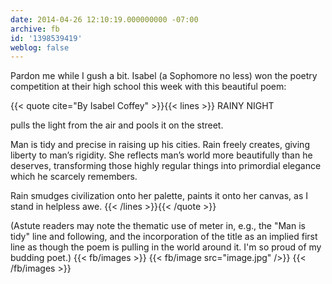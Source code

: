 ```yaml
---
date: 2014-04-26 12:10:19.000000000 -07:00
archive: fb
id: '1398539419'
weblog: false
---
```


Pardon me while I gush a bit. Isabel (a Sophomore no less) won the poetry competition at their high school this week with this beautiful poem:

{{< quote cite="By Isabel Coffey" >}}{{< lines >}}
RAINY NIGHT

pulls the light from the air
and pools it on the street.

Man is tidy and precise in raising up his cities.
Rain freely creates,
giving liberty to man’s rigidity.
She reflects man’s world
more beautifully than he deserves,
transforming those highly regular things
into primordial elegance which he scarcely remembers.

Rain smudges civilization onto her palette,
paints it onto her canvas,
as I stand in helpless awe.
{{< /lines >}}{{< /quote >}}

(Astute readers may note the thematic use of meter in, e.g., the "Man is tidy" line and following, and the incorporation of the title as an implied first line as though the poem is pulling in the world around it. I'm so proud of my budding poet.)
{{< fb/images >}}
{{< fb/image src="image.jpg" />}}
{{< /fb/images >}}
